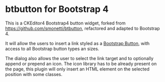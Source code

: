 # btbutton for Bootstrap 4

This is a CKEditor4 Bootstrap4 button widget, forked from https://github.com/smonetti/btbutton, refactored and adapted to Bootstrap 4.

It will allow the users to insert a link styled as a [Bootstrap Button](https://getbootstrap.com/docs/4.0/components/buttons/), with access to all
Bootstrap button types an sizes.

The dialog also allows the user to select the link target and to optionally append or prepend an icon. The icon library has to be already present on the page, this plugin will only insert an HTML element on the selected position with some classes.



